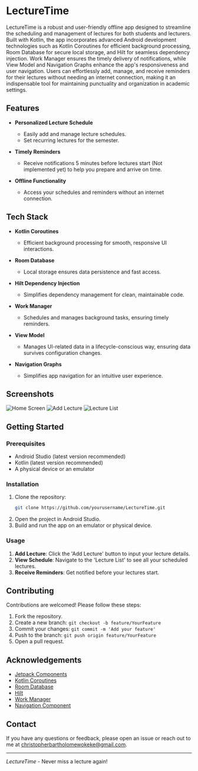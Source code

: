 # LectureTime

LectureTime is a robust and user-friendly offline app designed to streamline the scheduling and management of lectures for both students and lecturers. Built with Kotlin, the app incorporates advanced Android development technologies such as Kotlin Coroutines for efficient background processing, Room Database for secure local storage, and Hilt for seamless dependency injection. Work Manager ensures the timely delivery of notifications, while View Model and Navigation Graphs enhance the app's responsiveness and user navigation. Users can effortlessly add, manage, and receive reminders for their lectures without needing an internet connection, making it an indispensable tool for maintaining punctuality and organization in academic settings.

## Features

- **Personalized Lecture Schedule**
  - Easily add and manage lecture schedules.
  - Set recurring lectures for the semester.

- **Timely Reminders**
  - Receive notifications 5 minutes before lectures start (Not implemented yet) to help you prepare and arrive on time.

- **Offline Functionality**
  - Access your schedules and reminders without an internet connection.

## Tech Stack

- **Kotlin Coroutines**
  - Efficient background processing for smooth, responsive UI interactions.
  
- **Room Database**
  - Local storage ensures data persistence and fast access.

- **Hilt Dependency Injection**
  - Simplifies dependency management for clean, maintainable code.

- **Work Manager**
  - Schedules and manages background tasks, ensuring timely reminders.

- **View Model**
  - Manages UI-related data in a lifecycle-conscious way, ensuring data survives configuration changes.

- **Navigation Graphs**
  - Simplifies app navigation for an intuitive user experience.

## Screenshots

![Home Screen](screenshots/home_screen.png)
![Add Lecture](screenshots/add_lecture.png)
![Lecture List](screenshots/lecture_list.png)

## Getting Started

### Prerequisites

- Android Studio (latest version recommended)
- Kotlin (latest version recommended)
- A physical device or an emulator

### Installation

1. Clone the repository:
   ```bash
   git clone https://github.com/yourusername/LectureTime.git
2. Open the project in Android Studio.
3. Build and run the app on an emulator or physical device.

### Usage

1. **Add Lecture**: Click the 'Add Lecture' button to input your lecture details.
2. **View Schedule**: Navigate to the 'Lecture List' to see all your scheduled lectures.
3. **Receive Reminders**: Get notified before your lectures start.

## Contributing

Contributions are welcomed! Please follow these steps:

1. Fork the repository.
2. Create a new branch: `git checkout -b feature/YourFeature`
3. Commit your changes: `git commit -m 'Add your feature'`
4. Push to the branch: `git push origin feature/YourFeature`
5. Open a pull request.

## Acknowledgements

- [Jetpack Components](https://developer.android.com/jetpack)
- [Kotlin Coroutines](https://kotlinlang.org/docs/coroutines-overview.html)
- [Room Database](https://developer.android.com/training/data-storage/room)
- [Hilt](https://developer.android.com/training/dependency-injection/hilt-android)
- [Work Manager](https://developer.android.com/topic/libraries/architecture/workmanager)
- [Navigation Component](https://developer.android.com/guide/navigation)

## Contact

If you have any questions or feedback, please open an issue or reach out to me at [christopherbartholomewokeke@gmail.com](mailto:christopherbartholomewokeke@gmail.com).

---

*LectureTime* - Never miss a lecture again!
